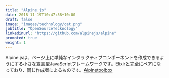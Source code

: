 ```yaml
---
title: "Alpine.js"
date: 2018-11-19T10:47:58+10:00
draft: false
image: "images/technology/cat.png"
jobtitle: "OpenSourceTecknology"
linkedinurl: "https://github.com/alpinejs/alpine"
promoted: true
weight: 1
---
```

Alpine.jsは、ページ上に単純なインタラクティブコンポーネントを作成できるようにする小さな宣言型JavaScriptフレームワークです。Elixirと完全にペアになっており、同じ作成者によるものです。[Alpinetoolbox](https://www.alpinetoolbox.com/)